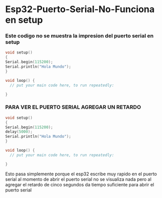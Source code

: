 # Esp32-Puerto-Serial-No-Funciona en setup

### Este codigo no se muestra la impresion del puerto serial en setup
```c++
void setup() 
{
Serial.begin(115200);
Serial.println("Hola Mundo");
}

void loop() {
  // put your main code here, to run repeatedly:

}
```

### PARA VER EL PUERTO SERIAL AGREGAR UN RETARDO
```c++
void setup() 
{
Serial.begin(115200);
delay(5000);
Serial.println("Hola Mundo");
}

void loop() {
  // put your main code here, to run repeatedly:

}
```

Esto pasa simplemente porque el esp32 escribe muy rapido en el puerto serial al momento de abrir el puerto serial no se visualiza nada pero al agregar el retardo de cinco segundos da tiempo suficiente para abrir el puerto serial
